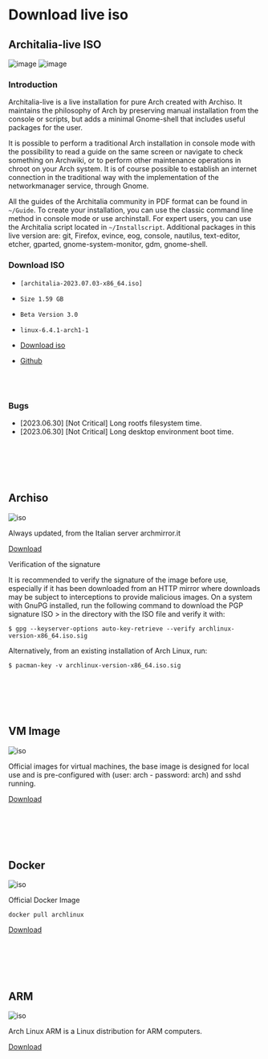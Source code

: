 # Download live iso

## Architalia-live ISO

![image](../../images/live/ltp.png)
![image](https://github.com/ArchItalia/site/assets/117321045/20493db0-69b7-4591-9c06-7674bbad7261)


### Introduction

Architalia-live is a live installation for pure Arch created with Archiso. It maintains the philosophy of Arch by preserving manual installation from the console or scripts, but adds a minimal Gnome-shell that includes useful packages for the user.

It is possible to perform a traditional Arch installation in console mode with the possibility to read a guide on the same screen or navigate to check something on Archwiki, or to perform other maintenance operations in chroot on your Arch system. It is of course possible to establish an internet connection in the traditional way with the implementation of the networkmanager service, through Gnome.

All the guides of the Architalia community in PDF format can be found in `~/Guide`. To create your installation, you can use the classic command line method in console mode or use archinstall. For expert users, you can use the Architalia script located in `~/Installscript`. Additional packages in this live version are: git, Firefox, evince, eog, console, nautilus, text-editor, etcher, gparted, gnome-system-monitor, gdm, gnome-shell.

### Download ISO

- `[architalia-2023.07.03-x86_64.iso]`
- `Size 1.59 GB`
- `Beta Version 3.0`
- `linux-6.4.1-arch1-1`


- [Download iso](https://drive.google.com/file/d/1-o2_ax8eva2AkLj7tgjw6nKsH17Pdt95/view?usp=sharing)
- [Github](https://github.com/ArchItalia/architalia-live.git)

<br><br>

### Bugs

* [2023.06.30]  [Not Critical]  Long rootfs filesystem  time. 
* [2023.06.30]  [Not Critical]  Long desktop environment boot time. 

<br><br><br><br>

## Archiso

![iso](../../images/live/iso.png)

Always updated, from the Italian server archmirror.it
 
[Download](https://archmirror.it/repos/iso/latest/archlinux-x86_64.iso)

Verification of the signature

It is recommended to verify the signature of the image before use, especially if it has been downloaded from an HTTP mirror where downloads may be subject to interceptions to provide malicious images. On a system with GnuPG installed, run the following command to download the PGP signature ISO > in the directory with the ISO file and verify it with:

`$ gpg --keyserver-options auto-key-retrieve --verify archlinux-version-x86_64.iso.sig`

Alternatively, from an existing installation of Arch Linux, run:

`$ pacman-key -v archlinux-version-x86_64.iso.sig`

<br><br><br><br>

## VM Image

![iso](../../images/live/vm.png)

Official images for virtual machines, the base image is designed for local use and is pre-configured with (user: arch - password: arch) and sshd running.

[Download](https://gitlab.archlinux.org/archlinux/arch-boxes/-/jobs/artifacts/master/browse/output?job=build:secure)

<br><br><br><br>

## Docker

![iso](../../images/live/dck.png)

Official Docker Image

`docker pull archlinux`

[Download](https://hub.docker.com/_/archlinux)

<br><br><br><br>

## ARM

![iso](../../images/live/arm.png)

Arch Linux ARM is a Linux distribution for ARM computers.

[Download](https://archlinuxarm.org/about/downloads)


<br><br><br><br>
